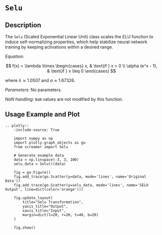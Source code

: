 # `Selu`

## Description

The `Selu` (Scaled Exponential Linear Unit) class scales the ELU function to induce self-normalizing properties, which help stabilize neural network training by keeping activations within a desired range.

*Equation*:

$$
f(x) = \lambda \times \begin{cases} 
x, & \text{if } x > 0 \\
\alpha (e^x - 1), & \text{if } x \leq 0
\end{cases}
$$

where $\lambda \approx 1.0507$ and $\alpha \approx 1.67326$.

*Parameters*: No parameters.

*NaN handling*: `NaN` values are not modified by this function.

## Usage Example and Plot

```{eval-rst}
.. plotly::
    :include-source: True

    import numpy as np
    import plotly.graph_objects as go
    from screamer import Selu

    # Generate example data
    data = np.linspace(-3, 3, 100)
    selu_data = Selu()(data)

    fig = go.Figure()
    fig.add_trace(go.Scatter(y=data, mode='lines', name='Original Data'))
    fig.add_trace(go.Scatter(y=selu_data, mode='lines', name='SELU Output', line=dict(color='orange')))

    fig.update_layout(
        title="Selu Transformation",
        yaxis_title="Output",
        xaxis_title="Input",
        margin=dict(l=20, r=20, t=40, b=20)
    )

    fig.show()
```